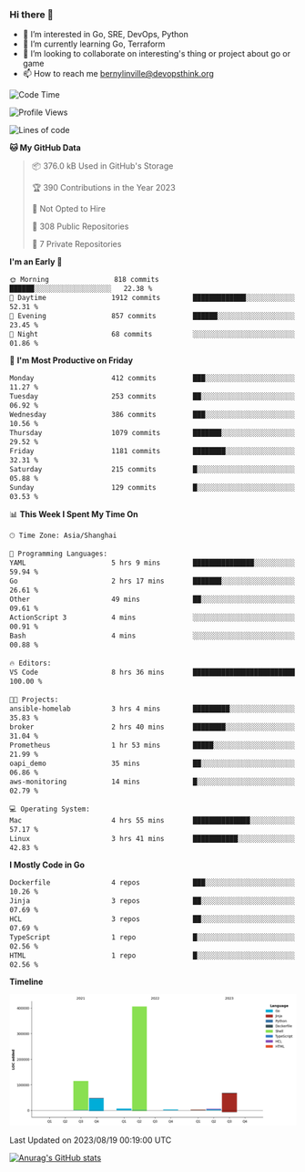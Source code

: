### Hi there 👋

- 👀 I’m interested in Go, SRE, DevOps, Python
- 🌱 I’m currently learning Go, Terraform
- 👯 I’m looking to collaborate on interesting's thing or project about go or game
- 📫 How to reach me bernylinville@devopsthink.org

<!--START_SECTION:waka-->
![Code Time](http://img.shields.io/badge/Code%20Time-277%20hrs%2053%20mins-blue)

![Profile Views](http://img.shields.io/badge/Profile%20Views-0-blue)

![Lines of code](https://img.shields.io/badge/From%20Hello%20World%20I%27ve%20Written-656.3%20thousand%20lines%20of%20code-blue)

**🐱 My GitHub Data** 

> 📦 376.0 kB Used in GitHub's Storage 
 > 
> 🏆 390 Contributions in the Year 2023
 > 
> 🚫 Not Opted to Hire
 > 
> 📜 308 Public Repositories 
 > 
> 🔑 7 Private Repositories 
 > 
**I'm an Early 🐤** 

```text
🌞 Morning                818 commits         ██████░░░░░░░░░░░░░░░░░░░   22.38 % 
🌆 Daytime                1912 commits        █████████████░░░░░░░░░░░░   52.31 % 
🌃 Evening                857 commits         ██████░░░░░░░░░░░░░░░░░░░   23.45 % 
🌙 Night                  68 commits          ░░░░░░░░░░░░░░░░░░░░░░░░░   01.86 % 
```
📅 **I'm Most Productive on Friday** 

```text
Monday                   412 commits         ███░░░░░░░░░░░░░░░░░░░░░░   11.27 % 
Tuesday                  253 commits         ██░░░░░░░░░░░░░░░░░░░░░░░   06.92 % 
Wednesday                386 commits         ███░░░░░░░░░░░░░░░░░░░░░░   10.56 % 
Thursday                 1079 commits        ███████░░░░░░░░░░░░░░░░░░   29.52 % 
Friday                   1181 commits        ████████░░░░░░░░░░░░░░░░░   32.31 % 
Saturday                 215 commits         █░░░░░░░░░░░░░░░░░░░░░░░░   05.88 % 
Sunday                   129 commits         █░░░░░░░░░░░░░░░░░░░░░░░░   03.53 % 
```


📊 **This Week I Spent My Time On** 

```text
🕑︎ Time Zone: Asia/Shanghai

💬 Programming Languages: 
YAML                     5 hrs 9 mins        ███████████████░░░░░░░░░░   59.94 % 
Go                       2 hrs 17 mins       ███████░░░░░░░░░░░░░░░░░░   26.61 % 
Other                    49 mins             ██░░░░░░░░░░░░░░░░░░░░░░░   09.61 % 
ActionScript 3           4 mins              ░░░░░░░░░░░░░░░░░░░░░░░░░   00.91 % 
Bash                     4 mins              ░░░░░░░░░░░░░░░░░░░░░░░░░   00.88 % 

🔥 Editors: 
VS Code                  8 hrs 36 mins       █████████████████████████   100.00 % 

🐱‍💻 Projects: 
ansible-homelab          3 hrs 4 mins        █████████░░░░░░░░░░░░░░░░   35.83 % 
broker                   2 hrs 40 mins       ████████░░░░░░░░░░░░░░░░░   31.04 % 
Prometheus               1 hr 53 mins        █████░░░░░░░░░░░░░░░░░░░░   21.99 % 
oapi_demo                35 mins             ██░░░░░░░░░░░░░░░░░░░░░░░   06.86 % 
aws-monitoring           14 mins             █░░░░░░░░░░░░░░░░░░░░░░░░   02.79 % 

💻 Operating System: 
Mac                      4 hrs 55 mins       ██████████████░░░░░░░░░░░   57.17 % 
Linux                    3 hrs 41 mins       ███████████░░░░░░░░░░░░░░   42.83 % 
```

**I Mostly Code in Go** 

```text
Dockerfile               4 repos             ███░░░░░░░░░░░░░░░░░░░░░░   10.26 % 
Jinja                    3 repos             ██░░░░░░░░░░░░░░░░░░░░░░░   07.69 % 
HCL                      3 repos             ██░░░░░░░░░░░░░░░░░░░░░░░   07.69 % 
TypeScript               1 repo              █░░░░░░░░░░░░░░░░░░░░░░░░   02.56 % 
HTML                     1 repo              █░░░░░░░░░░░░░░░░░░░░░░░░   02.56 % 
```



**Timeline**

![Lines of Code chart](https://raw.githubusercontent.com/bernylinville/bernylinville/main/assets/bar_graph.png)


 Last Updated on 2023/08/19 00:19:00 UTC
<!--END_SECTION:waka-->

[![Anurag's GitHub stats](https://github-readme-stats.vercel.app/api?username=bernylinville)](https://github.com/anuraghazra/github-readme-stats)


<!--
**kylechou-dunk/kylechou-dunk** is a ✨ _special_ ✨ repository because its `README.md` (this file) appears on your GitHub profile.

Here are some ideas to get you started:

- 🔭 I’m currently working on ...
- 🌱 I’m currently learning ...
- 👯 I’m looking to collaborate on ...
- 🤔 I’m looking for help with ...
- 💬 Ask me about ...
- 📫 How to reach me: ...
- 😄 Pronouns: ...
- ⚡ Fun fact: ...
-->

